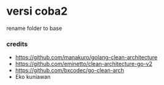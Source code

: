 # versi coba2 
rename folder to base

### credits
- https://github.com/manakuro/golang-clean-architecture
- https://github.com/eminetto/clean-architecture-go-v2
- https://github.com/bxcodec/go-clean-arch
- Eko kuniawan